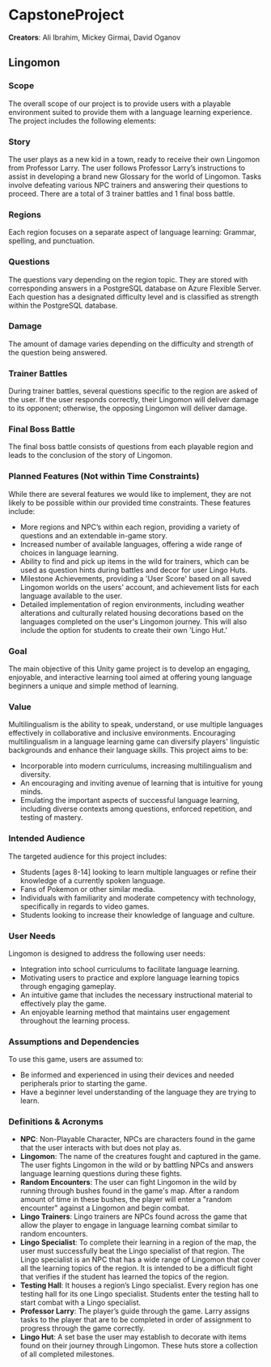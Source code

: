 # CapstoneProject

**Creators**: Ali Ibrahim, Mickey Girmai, David Oganov

## Lingomon

### Scope
The overall scope of our project is to provide users with a playable environment suited to provide them with a language learning experience. The project includes the following elements:

### Story
The user plays as a new kid in a town, ready to receive their own Lingomon from Professor Larry. The user follows Professor Larry’s instructions to assist in developing a brand new Glossary for the world of Lingomon. Tasks involve defeating various NPC trainers and answering their questions to proceed. There are a total of 3 trainer battles and 1 final boss battle.

### Regions
Each region focuses on a separate aspect of language learning: Grammar, spelling, and punctuation.

### Questions
The questions vary depending on the region topic. They are stored with corresponding answers in a PostgreSQL database on Azure Flexible Server. Each question has a designated difficulty level and is classified as strength within the PostgreSQL database.

### Damage
The amount of damage varies depending on the difficulty and strength of the question being answered.

### Trainer Battles
During trainer battles, several questions specific to the region are asked of the user. If the user responds correctly, their Lingomon will deliver damage to its opponent; otherwise, the opposing Lingomon will deliver damage.

### Final Boss Battle
The final boss battle consists of questions from each playable region and leads to the conclusion of the story of Lingomon.

### Planned Features (Not within Time Constraints)
While there are several features we would like to implement, they are not likely to be possible within our provided time constraints. These features include:

- More regions and NPC’s within each region, providing a variety of questions and an extendable in-game story.
- Increased number of available languages, offering a wide range of choices in language learning.
- Ability to find and pick up items in the wild for trainers, which can be used as question hints during battles and decor for user Lingo Huts.
- Milestone Achievements, providing a 'User Score' based on all saved Lingomon worlds on the users' account, and achievement lists for each language available to the user.
- Detailed implementation of region environments, including weather alterations and culturally related housing decorations based on the languages completed on the user's Lingomon journey. This will also include the option for students to create their own 'Lingo Hut.'

### Goal
The main objective of this Unity game project is to develop an engaging, enjoyable, and interactive learning tool aimed at offering young language beginners a unique and simple method of learning.

### Value
Multilingualism is the ability to speak, understand, or use multiple languages effectively in collaborative and inclusive environments. Encouraging multilingualism in a language learning game can diversify players' linguistic backgrounds and enhance their language skills. This project aims to be:

- Incorporable into modern curriculums, increasing multilingualism and diversity.
- An encouraging and inviting avenue of learning that is intuitive for young minds.
- Emulating the important aspects of successful language learning, including diverse contexts among questions, enforced repetition, and testing of mastery.

### Intended Audience
The targeted audience for this project includes:

- Students [ages 8-14] looking to learn multiple languages or refine their knowledge of a currently spoken language.
- Fans of Pokemon or other similar media.
- Individuals with familiarity and moderate competency with technology, specifically in regards to video games.
- Students looking to increase their knowledge of language and culture.

### User Needs
Lingomon is designed to address the following user needs:

- Integration into school curriculums to facilitate language learning.
- Motivating users to practice and explore language learning topics through engaging gameplay.
- An intuitive game that includes the necessary instructional material to effectively play the game.
- An enjoyable learning method that maintains user engagement throughout the learning process.

### Assumptions and Dependencies
To use this game, users are assumed to:

- Be informed and experienced in using their devices and needed peripherals prior to starting the game.
- Have a beginner level understanding of the language they are trying to learn.

### Definitions & Acronyms
- **NPC**: Non-Playable Character, NPCs are characters found in the game that the user interacts with but does not play as.
- **Lingomon**: The name of the creatures fought and captured in the game. The user fights Lingomon in the wild or by battling NPCs and answers language learning questions during these fights.
- **Random Encounters**: The user can fight Lingomon in the wild by running through bushes found in the game's map. After a random amount of time in these bushes, the player will enter a "random encounter" against a Lingomon and begin combat.
- **Lingo Trainers**: Lingo trainers are NPCs found across the game that allow the player to engage in language learning combat similar to random encounters.
- **Lingo Specialist**: To complete their learning in a region of the map, the user must successfully beat the Lingo specialist of that region. The Lingo specialist is an NPC that has a wide range of Lingomon that cover all the learning topics of the region. It is intended to be a difficult fight that verifies if the student has learned the topics of the region.
- **Testing Hall**: It houses a region’s Lingo specialist. Every region has one testing hall for its one Lingo specialist. Students enter the testing hall to start combat with a Lingo specialist.
- **Professor Larry**: The player’s guide through the game. Larry assigns tasks to the player that are to be completed in order of assignment to progress through the game correctly.
- **Lingo Hut**: A set base the user may establish to decorate with items found on their journey through Lingomon. These huts store a collection of all completed milestones.
